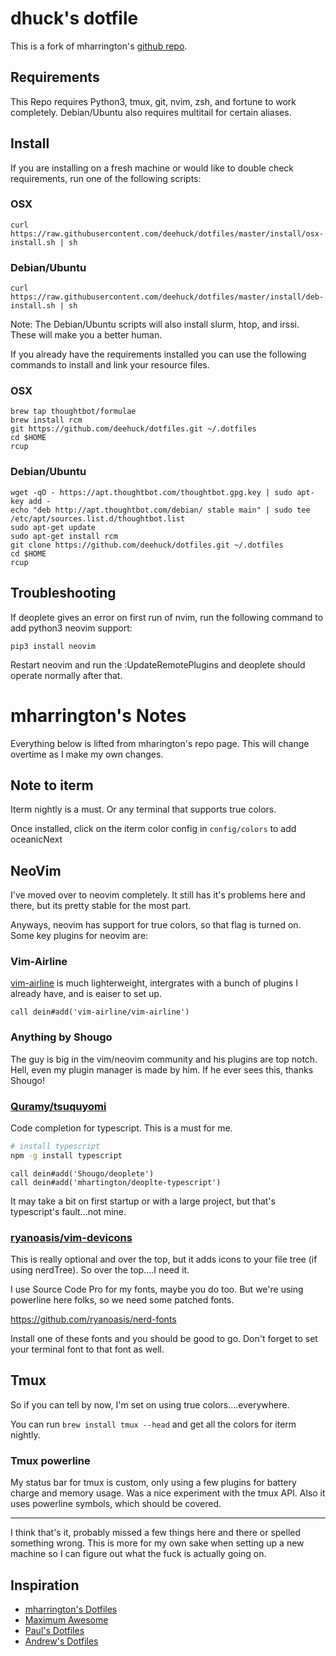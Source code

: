 # dhuck's dotfile

This is a fork of mharrington's [github repo](https://github.com/mhartington/dotfiles).

## Requirements

This Repo requires Python3, tmux, git, nvim, zsh, and fortune to work completely. Debian/Ubuntu also requires multitail for certain aliases.

## Install

If you are installing on a fresh machine or would like to double check requirements, run one of the following scripts:

### OSX

```
curl https://raw.githubusercontent.com/deehuck/dotfiles/master/install/osx-install.sh | sh
```

### Debian/Ubuntu

```
curl https://raw.githubusercontent.com/deehuck/dotfiles/master/install/deb-install.sh | sh
```

Note: The Debian/Ubuntu scripts will also install slurm, htop, and irssi. These will make you a better human.

If you already have the requirements installed you can use the following commands to install and link your resource files.

### OSX

```
brew tap thoughtbot/formulae
brew install rcm
git https://github.com/deehuck/dotfiles.git ~/.dotfiles
cd $HOME
rcup
```

### Debian/Ubuntu

```
wget -qO - https://apt.thoughtbot.com/thoughtbot.gpg.key | sudo apt-key add -
echo "deb http://apt.thoughtbot.com/debian/ stable main" | sudo tee /etc/apt/sources.list.d/thoughtbot.list
sudo apt-get update
sudo apt-get install rcm
git clone https://github.com/deehuck/dotfiles.git ~/.dotfiles
cd $HOME
rcup
```

## Troubleshooting

If deoplete gives an error on first run of nvim, run the following command to add python3 neovim support:

```
pip3 install neovim
```

Restart neovim and run the :UpdateRemotePlugins and deoplete should operate normally after that.

# mharrington's Notes

Everything below is lifted from mharington's repo page. This will change overtime as I make my own changes.

## Note to iterm
Iterm nightly is a must.
Or any terminal that supports true colors.

Once installed, click on the iterm color config in `config/colors` to add oceanicNext

## NeoVim

I've moved over to neovim completely. It still has it's problems here and there, but its pretty stable for the most part.

Anyways, neovim has support for true colors, so that flag is turned on.
Some key plugins for neovim are:


### Vim-Airline
[vim-airline](https://github.com/vim-airline/vim-airline) is much lighterweight, intergrates with a bunch of plugins I
already have, and is eaiser to set up.

```
call dein#add('vim-airline/vim-airline')
```

### Anything by Shougo
The guy is big in the vim/neovim community and his plugins are top notch.
Hell, even my plugin manager is made by him. If he ever sees this, thanks Shougo!

### [Quramy/tsuquyomi](https://github.com/Quramy/tsuquyomi)
Code completion for typescript. This is a must for me.

```bash
# install typescript
npm -g install typescript
```


```viml
call dein#add('Shougo/deoplete')
call dein#add('mhartington/deoplte-typescript')
```

It may take a bit on first startup or with a large project, but that's typescript's fault...not mine.

### [ryanoasis/vim-devicons](https://github.com/ryanoasis/vim-devicons)

This is really optional and over the top, but it adds icons to your file tree (if using nerdTree). So over the top....I need it.

I use Source Code Pro for my fonts, maybe you do too. But we're using powerline here folks, so we need some patched fonts.

https://github.com/ryanoasis/nerd-fonts

Install one of these fonts and you should be good to go. Don't forget to set your terminal font to that font as well.

## Tmux

So if you can tell by now, I'm set on using true colors....everywhere.

You can run `brew install tmux --head` and get all the colors for iterm nightly.

### Tmux powerline
My status bar for tmux is custom, only using a few plugins for battery charge and memory usage. Was a nice experiment with the tmux API. Also it uses powerline symbols, which should be covered.


<hr/>
I think that's it, probably missed a few things here and there or spelled something wrong.
This is more for my own sake when setting up a new machine so I can figure out what the fuck is actually going on.

## Inspiration
- [mharrington's Dotfiles](https://github.com/mhartington/dotfiles)
- [Maximum Awesome](https://github.com/square/maximum-awesome)
- [Paul's Dotfiles](https://github.com/paulirish/dotfiles)
- [Andrew's Dotfiles](https://github.com/ajoslin/dot)
